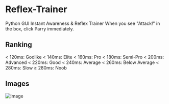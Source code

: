 # Reflex-Trainer
Python GUI Instant Awareness &amp; Reflex Trainer
When you see "Attack!" in the box, click Parry immediately.

## Ranking
< 120ms: Godlike
< 140ms: Elite
< 160ms: Pro
< 180ms: Semi-Pro
< 200ms: Advanced
< 220ms: Good
< 240ms: Average
< 260ms: Below Average
< 280ms: Slow
≥ 280ms: Noob

## Images
![image](https://github.com/user-attachments/assets/da17fe27-8b65-4177-b2db-8b976051980c)
